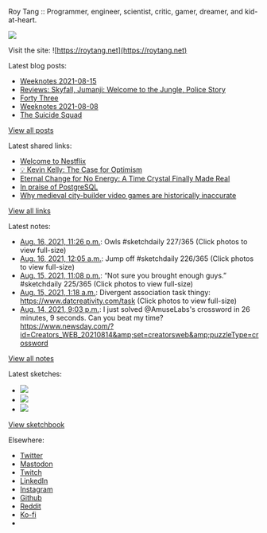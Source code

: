 Roy Tang :: Programmer, engineer, scientist, critic, gamer, dreamer, and kid-at-heart.

![](https://roytang.net/static/img/profile.jpg)

Visit the site: ![https://roytang.net](https://roytang.net)

Latest blog posts:

- [Weeknotes 2021-08-15](https://roytang.net/2021/08/weeknotes-2021-08-15/)
- [Reviews: Skyfall, Jumanji: Welcome to the Jungle, Police Story](https://roytang.net/2021/08/skyfall-jumanji-police-story/)
- [Forty Three](https://roytang.net/2021/08/forty-three/)
- [Weeknotes 2021-08-08](https://roytang.net/2021/08/weeknotes-2021-08-08/)
- [The Suicide Squad](https://roytang.net/2021/08/the-suicide-squad/)

[View all posts](https://roytang.net/blog)

Latest shared links:

- [Welcome to Nestflix](https://roytang.net/2021/08/welcome-to-nestflix/)
- [💡 Kevin Kelly: The Case for Optimism](https://roytang.net/2021/08/kevin-kelly-the-case-for-optimism/)
- [Eternal Change for No Energy: A Time Crystal Finally Made Real](https://roytang.net/2021/08/eternal-change-for-no-energy-a-time-crystal-finally-made-real/)
- [In praise of PostgreSQL](https://roytang.net/2021/08/in-praise-of-postgresql/)
- [Why medieval city-builder video games are historically inaccurate](https://roytang.net/2021/08/why-medieval-city-builder-video-games-are-historically-inaccurate/)

[View all links](https://roytang.net/links)

Latest notes:

- [Aug. 16, 2021, 11:26 p.m.](https://roytang.net/2021/08/1427290672290095112/): Owls #sketchdaily 227/365 (Click photos to view full-size)
- [Aug. 16, 2021, 12:05 a.m.](https://roytang.net/2021/08/1426938162517970945/): Jump off #sketchdaily 226/365 (Click photos to view full-size)
- [Aug. 15, 2021, 11:08 p.m.](https://roytang.net/2021/08/1426923772397834242/): “Not sure you brought enough guys.” #sketchdaily 225/365 (Click photos to view full-size)
- [Aug. 15, 2021, 1:18 a.m.](https://roytang.net/2021/08/1426594025113485312/): Divergent association task thingy: https://www.datcreativity.com/task (Click photos to view full-size)
- [Aug. 14, 2021, 9:03 p.m.](https://roytang.net/2021/08/1426529886261239808/): I just solved @AmuseLabs&#x27;s crossword in 26 minutes, 9 seconds. Can you beat my time? https://www.newsday.com/?id=Creators_WEB_20210814&amp;set=creatorsweb&amp;puzzleType=crossword

[View all notes](https://roytang.net/notes)

Latest sketches:


- ![](https://roytang.net/media/cache/7d/20/7d20f8307c379d3244dce5618abe2bb9.jpg)
- ![](https://roytang.net/media/cache/cb/7d/cb7dc38e36b35a4fc01333de020d0225.jpg)
- ![](https://roytang.net/media/cache/fe/0f/fe0f6b0d1a87cb11913fb7b0791f9188.jpg)

[View sketchbook](https://roytang.net/albums/sketchbook)


Elsewhere:

- [Twitter](https://twitter.com/roytang)
- [Mastodon](https://mastodon.technology/@roytang)
- [Twitch](https://twitch.tv/twitchyroy)
- [LinkedIn](https://www.linkedin.com/in/roytang)
- [Instagram](https://instagram.com/roytang0400)
- [Github](https://github.com/roytang)
- [Reddit](https://reddit.com/u/hungryroy)
- [Ko-fi](https://ko-fi.com/roytang)
- [](mailto:hello@roytang.net)